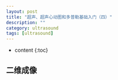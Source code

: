 ```yaml
---
layout: post
title: "超声、超声心动图和多普勒基础入门（四）"
description: ""
category: ultrasound	
tags: [ultrasound]
---
```


* content
{:toc}

## 二维成像


